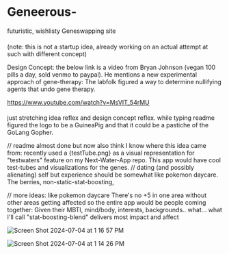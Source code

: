 # Geneerous-
futuristic, wishlisty Geneswapping site

####
(note: this is not a startup idea, already working on an actual attempt at such with different concept)

Design Concept:
the below link is a video from Bryan Johnson (vegan 100 pills a day, sold venmo to paypal).
He mentions a new experimental approach of gene-therapy: The labfolk figured a way to determine nullifying agents that undo gene therapy.

https://www.youtube.com/watch?v=MsVIT_54rMU


#### 
just stretching idea reflex and design concept reflex. 
while typing readme figured the logo to be a GuineaPig and that it could be a pastiche of the GoLang Gopher.


// readme almost done but now also think I know where this idea came from:
recently used a {testTube.png} as a visual representation for "testwaters" feature on my Next-Water-App repo. 
This app would have cool test-tubes and visualizations for the genes. 
// dating (and possibly alienating) self but experience should be somewhat like pokemon daycare. The berries, non-static-stat-boosting, 

// more ideas:
like pokemon daycare There's no +5 in one area without other areas getting affected so the entire app would be people coming together:
Given their MBTI, mind/body, interests, backgrounds.. what... what I'll call "stat-boosting-blend" delivers most impact and affect

![Screen Shot 2024-07-04 at 1 16 57 PM](https://github.com/frankcollins3/Geneerous-/assets/73137934/14e9c607-8273-41f9-9157-b55e628e0678)

![Screen Shot 2024-07-04 at 1 14 26 PM](https://github.com/frankcollins3/Geneerous-/assets/73137934/8bc84bd8-d600-4ff3-a612-94a330dcdc49)
